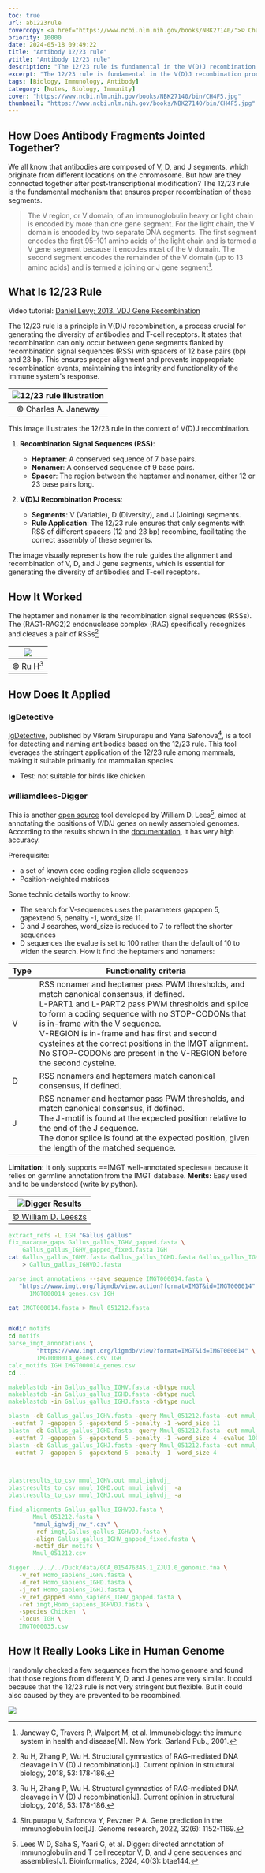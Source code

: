 ```yaml
---
toc: true
url: ab1223rule
covercopy: <a href="https://www.ncbi.nlm.nih.gov/books/NBK27140/">© Charles A. Janeway</a>
priority: 10000
date: 2024-05-18 09:49:22
title: "Antibody 12/23 rule"
ytitle: "Antibody 12/23 rule"
description: "The 12/23 rule is fundamental in the V(D)J recombination process"
excerpt: "The 12/23 rule is fundamental in the V(D)J recombination process, which assembles the variable (V), diversity (D), and joining (J) gene segments in the immune system to create diverse antibodies and T cell receptors. The rule stipulates that recombination can only occur between a gene segment flanked by a recombination signal sequence (RSS) with a 12-base pair (bp) spacer and one with a 23-bp spacer. This ensures proper alignment and prevents inappropriate recombination, thereby maintaining the integrity and functionality of the immune response​."
tags: [Biology, Immunology, Antibody]
category: [Notes, Biology, Immunity]
cover: "https://www.ncbi.nlm.nih.gov/books/NBK27140/bin/CH4F5.jpg"
thumbnail: "https://www.ncbi.nlm.nih.gov/books/NBK27140/bin/CH4F5.jpg"
---
```


## How Does Antibody Fragments Jointed Together?

We all know that antibodies are composed of V, D, and J segments, which originate from different locations on the chromosome. But how are they connected together after post-transcriptional modification? The 12/23 rule is the fundamental mechanism that ensures proper recombination of these segments.

> The V region, or V domain, of an immunoglobulin heavy or light chain is encoded by more than one gene segment. For the light chain, the V domain is encoded by two separate DNA segments. The first segment encodes the first 95–101 amino acids of the light chain and is termed a V gene segment because it encodes most of the V domain. The second segment encodes the remainder of the V domain (up to 13 amino acids) and is termed a joining or J gene segment[^Janeway].

## What Is 12/23 Rule

Video tutorial: [Daniel Levy; 2013. VDJ Gene Recombination](https://www.youtube.com/watch?v=QTOBSFJWogE)

The 12/23 rule is a principle in V(D)J recombination, a process crucial for generating the diversity of antibodies and T-cell receptors. It states that recombination can only occur between gene segments flanked by recombination signal sequences (RSS) with spacers of 12 base pairs (bp) and 23 bp. This ensures proper alignment and prevents inappropriate recombination events, maintaining the integrity and functionality of the immune system's response.

|![12/23 rule illustration](https://www.ncbi.nlm.nih.gov/books/NBK27140/bin/CH4F5.jpg)|
|:-:|
|© Charles A. Janeway|

This image illustrates the 12/23 rule in the context of V(D)J recombination.

1. **Recombination Signal Sequences (RSS)**:
   - **Heptamer**: A conserved sequence of 7 base pairs.
   - **Nonamer**: A conserved sequence of 9 base pairs.
   - **Spacer**: The region between the heptamer and nonamer, either 12 or 23 base pairs long.

2. **V(D)J Recombination Process**:
   - **Segments**: V (Variable), D (Diversity), and J (Joining) segments.
   - **Rule Application**: The 12/23 rule ensures that only segments with RSS of different spacers (12 and 23 bp) recombine, facilitating the correct assembly of these segments.

The image visually represents how the rule guides the alignment and recombination of V, D, and J gene segments, which is essential for generating the diversity of antibodies and T-cell receptors.

## How It Worked

The heptamer and nonamer is the recombination signal sequences (RSSs). The (RAG1-RAG2)2 endonuclease complex (RAG) specifically recognizes and cleaves a pair of RSSs[^Ru_H]

|![](https://ars.els-cdn.com/content/image/1-s2.0-S0959440X18301143-gr3.jpg)|
|:-:|
|© Ru H[^Ru_H]|

[^Ru_H]: Ru H, Zhang P, Wu H. Structural gymnastics of RAG-mediated DNA cleavage in V (D) J recombination[J]. Current opinion in structural biology, 2018, 53: 178-186.

## How Does It Applied

### IgDetective

[IgDetective](https://github.com/Immunotools/IgDetective), published by Vikram Sirupurapu and Yana Safonova[^Sirupurapu], is a tool for detecting and naming antibodies based on the 12/23 rule. This tool leverages the stringent application of the 12/23 rule among mammals, making it suitable primarily for mammalian species.
   - Test: not suitable for birds like chicken

### williamdlees-Digger

This is another [open source](https://github.com/williamdlees/digger) tool developed by William D. Lees[^LeesWD_2024], aimed at annotating the positions of V/D/J genes on newly assembled genomes. According to the results shown in the [documentation](https://williamdlees.github.io/digger/_build/html/examples/human_igh.html), it has very high accuracy.

Prerequisite:
   - a set of known core coding region allele sequences
   - Position-weighted matrices

Some technic details worthy to know:
   - The search for V-sequences uses the parameters gapopen 5, gapextend 5, penalty -1, word_size 11. 
   - D and J searches, word_size is reduced to 7 to reflect the shorter sequences
   - D sequences the evalue is set to 100 rather than the default of 10 to widen the search. 
How it find the heptamers and nonamers:

| Type | Functionality criteria |
|------|------------------------|
| V    | RSS nonamer and heptamer pass PWM thresholds, and match canonical consensus, if defined.<br>L-PART1 and L-PART2 pass PWM thresholds and splice to form a coding sequence with no STOP-CODONs that is in-frame with the V sequence.<br>V-REGION is in-frame and has first and second cysteines at the correct positions in the IMGT alignment.<br>No STOP-CODONs are present in the V-REGION before the second cysteine. |
| D    | RSS nonamers and heptamers match canonical consensus, if defined. |
| J    | RSS nonamer and heptamer pass PWM thresholds, and match canonical consensus, if defined.<br>The J-motif is found at the expected position relative to the end of the J sequence.<br>The donor splice is found at the expected position, given the length of the matched sequence. |


**Limitation:** It only supports ==IMGT well-annotated species== because it relies on germline annotation from the IMGT database.
**Merits:** Easy used and to be understood (write by python).

|![Digger Results](https://williamdlees.github.io/digger/_build/html/_images/igh_results.jpg)|
|:-:|
|[© William D. Leeszs](https://williamdlees.github.io/digger/_build/html/examples/human_igh.html)|

[^LeesWD_2024]: Lees W D, Saha S, Yaari G, et al. Digger: directed annotation of immunoglobulin and T cell receptor V, D, and J gene sequences and assemblies[J]. Bioinformatics, 2024, 40(3): btae144.


```bash
extract_refs -L IGH "Gallus gallus"
fix_macaque_gaps Gallus_gallus_IGHV_gapped.fasta \
    Gallus_gallus_IGHV_gapped_fixed.fasta IGH
cat Gallus_gallus_IGHV.fasta Gallus_gallus_IGHD.fasta Gallus_gallus_IGHJ.fasta \
    > Gallus_gallus_IGHVDJ.fasta

parse_imgt_annotations --save_sequence IMGT000014.fasta \
   "https://www.imgt.org/ligmdb/view.action?format=IMGT&id=IMGT000014" \
      IMGT000014_genes.csv IGH

cat IMGT000014.fasta > Mmul_051212.fasta


mkdir motifs
cd motifs
parse_imgt_annotations \
        "https://www.imgt.org/ligmdb/view?format=IMGT&id=IMGT000014" \
        IMGT000014_genes.csv IGH
calc_motifs IGH IMGT000014_genes.csv
cd ..

makeblastdb -in Gallus_gallus_IGHV.fasta -dbtype nucl
makeblastdb -in Gallus_gallus_IGHD.fasta -dbtype nucl
makeblastdb -in Gallus_gallus_IGHJ.fasta -dbtype nucl

blastn -db Gallus_gallus_IGHV.fasta -query Mmul_051212.fasta -out mmul_IGHV.out \
 -outfmt 7 -gapopen 5 -gapextend 5 -penalty -1 -word_size 11
blastn -db Gallus_gallus_IGHD.fasta -query Mmul_051212.fasta -out mmul_IGHD.out \
 -outfmt 7 -gapopen 5 -gapextend 5 -penalty -1 -word_size 4 -evalue 100
blastn -db Gallus_gallus_IGHJ.fasta -query Mmul_051212.fasta -out mmul_IGHJ.out \
 -outfmt 7 -gapopen 5 -gapextend 5 -penalty -1 -word_size 4



blastresults_to_csv mmul_IGHV.out mmul_ighvdj_
blastresults_to_csv mmul_IGHD.out mmul_ighvdj_ -a
blastresults_to_csv mmul_IGHJ.out mmul_ighvdj_ -a

find_alignments Gallus_gallus_IGHVDJ.fasta \
       Mmul_051212.fasta \
       "mmul_ighvdj_nw_*.csv" \
       -ref imgt,Gallus_gallus_IGHVDJ.fasta \
       -align Gallus_gallus_IGHV_gapped_fixed.fasta \
       -motif_dir motifs \
       Mmul_051212.csv

digger ../../../Duck/data/GCA_015476345.1_ZJU1.0_genomic.fna \
   -v_ref Homo_sapiens_IGHV.fasta \
   -d_ref Homo_sapiens_IGHD.fasta \
   -j_ref Homo_sapiens_IGHJ.fasta \
   -v_ref_gapped Homo_sapiens_IGHV_gapped.fasta \
   -ref imgt,Homo_sapiens_IGHVDJ.fasta \
   -species Chicken  \
   -locus IGH \
   IMGT000035.csv


```

## How It Really Looks Like in Human Genome

I randomly checked a few sequences from the homo genome and found that those regions from different V, D, and J genes are very similar. It could because that the 12/23 rule is not very stringent but flexible. But it could also caused by they are prevented to be recombined. 


![](https://imgur.com/jqUHyK3.png)

[^Janeway]: Janeway C, Travers P, Walport M, et al. Immunobiology: the immune system in health and disease[M]. New York: Garland Pub., 2001.
[^Sirupurapu]: Sirupurapu V, Safonova Y, Pevzner P A. Gene prediction in the immunoglobulin loci[J]. Genome research, 2022, 32(6): 1152-1169.



<style>
pre {
  background-color:#38393d;
  color: #5fd381;
}
</style>
